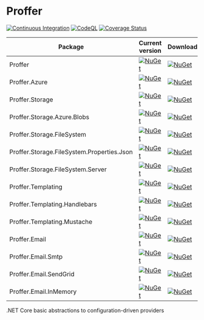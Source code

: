 # Proffer

[![Continuous Integration](https://github.com/asiffermann/proffer/actions/workflows/continuous-integration.yml/badge.svg)](https://github.com/asiffermann/proffer/actions/workflows/continuous-integration.yml) [![CodeQL](https://github.com/asiffermann/proffer/actions/workflows/codeql-analysis.yml/badge.svg)](https://github.com/asiffermann/proffer/actions/workflows/codeql-analysis.yml) [![Coverage Status](https://coveralls.io/repos/github/asiffermann/proffer/badge.svg?branch=trunk)](https://coveralls.io/github/asiffermann/proffer?branch=trunk)

| Package  |  Current version  | Downloads  |
|---|---|---|
| Proffer | [![NuGet](https://img.shields.io/nuget/v/Proffer.svg)](https://www.nuget.org/packages/Proffer/) | [![NuGet](https://img.shields.io/nuget/dt/Proffer.svg)](https://www.nuget.org/packages/Proffer/)
| Proffer.Azure | [![NuGet](https://img.shields.io/nuget/v/Proffer.Azure.svg)](https://www.nuget.org/packages/Proffer.Azure/) | [![NuGet](https://img.shields.io/nuget/dt/Proffer.Azure.svg)](https://www.nuget.org/packages/Proffer.Azure/)
| Proffer.Storage | [![NuGet](https://img.shields.io/nuget/v/Proffer.Storage.svg)](https://www.nuget.org/packages/Proffer.Storage/) | [![NuGet](https://img.shields.io/nuget/dt/Proffer.Storage.svg)](https://www.nuget.org/packages/Proffer.Storage/)
| Proffer.Storage.Azure.Blobs | [![NuGet](https://img.shields.io/nuget/v/Proffer.Storage.Azure.Blobs.svg)](https://www.nuget.org/packages/Proffer.Storage.Azure.Blobs/) | [![NuGet](https://img.shields.io/nuget/dt/Proffer.Storage.Azure.Blobs.svg)](https://www.nuget.org/packages/Proffer.Storage.Azure.Blobs/)
| Proffer.Storage.FileSystem | [![NuGet](https://img.shields.io/nuget/v/Proffer.Storage.FileSystem.svg)](https://www.nuget.org/packages/Proffer.Storage.FileSystem/) | [![NuGet](https://img.shields.io/nuget/dt/Proffer.Storage.FileSystem.svg)](https://www.nuget.org/packages/Proffer.Storage.FileSystem/)
| Proffer.Storage.FileSystem.Properties.Json | [![NuGet](https://img.shields.io/nuget/v/Proffer.Storage.FileSystem.Properties.Json.svg)](https://www.nuget.org/packages/Proffer.Storage.FileSystem.Properties.Json/) | [![NuGet](https://img.shields.io/nuget/dt/Proffer.Storage.FileSystem.Properties.Json.svg)](https://www.nuget.org/packages/Proffer.Storage.FileSystem.Properties.Json/)
| Proffer.Storage.FileSystem.Server | [![NuGet](https://img.shields.io/nuget/v/Proffer.Storage.FileSystem.Server.svg)](https://www.nuget.org/packages/Proffer.Storage.FileSystem.Server/) | [![NuGet](https://img.shields.io/nuget/dt/Proffer.Storage.FileSystem.Server.svg)](https://www.nuget.org/packages/Proffer.Storage.FileSystem.Server/)
| Proffer.Templating | [![NuGet](https://img.shields.io/nuget/v/Proffer.Templating.svg)](https://www.nuget.org/packages/Proffer.Templating/) | [![NuGet](https://img.shields.io/nuget/dt/Proffer.Templating.svg)](https://www.nuget.org/packages/Proffer.Templating/)
| Proffer.Templating.Handlebars | [![NuGet](https://img.shields.io/nuget/v/Proffer.Templating.Handlebars.svg)](https://www.nuget.org/packages/Proffer.Templating.Handlebars/) | [![NuGet](https://img.shields.io/nuget/dt/Proffer.Templating.Handlebars.svg)](https://www.nuget.org/packages/Proffer.Templating.Handlebars/)
| Proffer.Templating.Mustache | [![NuGet](https://img.shields.io/nuget/v/Proffer.Templating.Mustache.svg)](https://www.nuget.org/packages/Proffer.Templating.Mustache/) | [![NuGet](https://img.shields.io/nuget/dt/Proffer.Templating.Mustache.svg)](https://www.nuget.org/packages/Proffer.Templating.Mustache/)
| Proffer.Email | [![NuGet](https://img.shields.io/nuget/v/Proffer.Email.svg)](https://www.nuget.org/packages/Proffer.Email/) | [![NuGet](https://img.shields.io/nuget/dt/Proffer.Email.svg)](https://www.nuget.org/packages/Proffer.Email/)
| Proffer.Email.Smtp | [![NuGet](https://img.shields.io/nuget/v/Proffer.Email.Smtp.svg)](https://www.nuget.org/packages/Proffer.Email.Smtp/) | [![NuGet](https://img.shields.io/nuget/dt/Proffer.Email.Smtp.svg)](https://www.nuget.org/packages/Proffer.Email.Smtp/)
| Proffer.Email.SendGrid | [![NuGet](https://img.shields.io/nuget/v/Proffer.Email.SendGrid.svg)](https://www.nuget.org/packages/Proffer.Email.SendGrid/) | [![NuGet](https://img.shields.io/nuget/dt/Proffer.Email.SendGrid.svg)](https://www.nuget.org/packages/Proffer.Email.SendGrid/)
| Proffer.Email.InMemory | [![NuGet](https://img.shields.io/nuget/v/Proffer.Email.InMemory.svg)](https://www.nuget.org/packages/Proffer.Email.InMemory/) | [![NuGet](https://img.shields.io/nuget/dt/Proffer.Email.InMemory.svg)](https://www.nuget.org/packages/Proffer.Email.InMemory/)

.NET Core basic abstractions to configuration-driven providers
